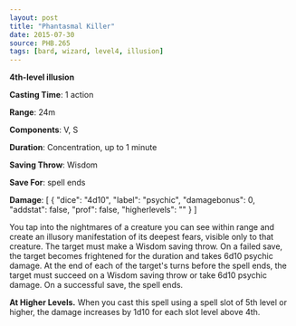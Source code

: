 ```yaml
---
layout: post
title: "Phantasmal Killer"
date: 2015-07-30
source: PHB.265
tags: [bard, wizard, level4, illusion]
---
```


**4th-level illusion**

**Casting Time**: 1 action

**Range**: 24m

**Components**: V, S

**Duration**: Concentration, up to 1 minute

**Saving Throw**: Wisdom

**Save For**: spell ends

**Damage**: [ { "dice": "4d10", "label": "psychic", "damagebonus": 0, "addstat": false, "prof": false, "higherlevels": "" } ]

You tap into the nightmares of a creature you can see within range and create an illusory manifestation of its deepest fears, visible only to that creature. The target must make a Wisdom saving throw. On a failed save, the target becomes frightened for the duration and takes 6d10 psychic damage. At the end of each of the target's turns before the spell ends, the target must succeed on a Wisdom saving throw or take 6d10 psychic damage. On a successful save, the spell ends.

**At Higher Levels.** When you cast this spell using a spell slot of 5th level or higher, the damage increases by 1d10 for each slot level above 4th.
